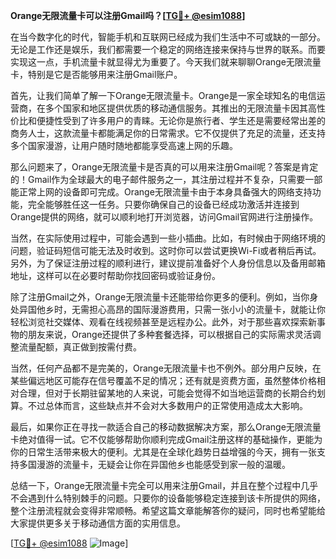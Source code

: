 **Orange无限流量卡可以注册Gmail吗？[[TG💪+ @esim1088](https://t.me/s/esim1088)]**

在当今数字化的时代，智能手机和互联网已经成为我们生活中不可或缺的一部分。无论是工作还是娱乐，我们都需要一个稳定的网络连接来保持与世界的联系。而要实现这一点，手机流量卡就显得尤为重要了。今天我们就来聊聊Orange无限流量卡，特别是它是否能够用来注册Gmail账户。

首先，让我们简单了解一下Orange无限流量卡。Orange是一家全球知名的电信运营商，在多个国家和地区提供优质的移动通信服务。其推出的无限流量卡因其高性价比和便捷性受到了许多用户的青睐。无论你是旅行者、学生还是需要经常出差的商务人士，这款流量卡都能满足你的日常需求。它不仅提供了充足的流量，还支持多个国家漫游，让用户随时随地都能享受高速上网的乐趣。

那么问题来了，Orange无限流量卡是否真的可以用来注册Gmail呢？答案是肯定的！Gmail作为全球最大的电子邮件服务之一，其注册过程并不复杂，只需要一部能正常上网的设备即可完成。Orange无限流量卡由于本身具备强大的网络支持功能，完全能够胜任这一任务。只要你确保自己的设备已经成功激活并连接到Orange提供的网络，就可以顺利地打开浏览器，访问Gmail官网进行注册操作。

当然，在实际使用过程中，可能会遇到一些小插曲。比如，有时候由于网络环境的问题，验证码短信可能无法及时收到。这时你可以尝试更换Wi-Fi或者稍后再试。另外，为了保证注册过程的顺利进行，建议提前准备好个人身份信息以及备用邮箱地址，这样可以在必要时帮助你找回密码或验证身份。

除了注册Gmail之外，Orange无限流量卡还能带给你更多的便利。例如，当你身处异国他乡时，无需担心高昂的国际漫游费用，只需一张小小的流量卡，就能让你轻松浏览社交媒体、观看在线视频甚至是远程办公。此外，对于那些喜欢探索新事物的朋友来说，Orange还提供了多种套餐选择，可以根据自己的实际需求灵活调整流量配额，真正做到按需付费。

当然，任何产品都不是完美的，Orange无限流量卡也不例外。部分用户反映，在某些偏远地区可能存在信号覆盖不足的情况；还有就是资费方面，虽然整体价格相对合理，但对于长期驻留某地的人来说，可能会觉得不如当地运营商的长期合约划算。不过总体而言，这些缺点并不会对大多数用户的正常使用造成太大影响。

最后，如果你正在寻找一款适合自己的移动数据解决方案，那么Orange无限流量卡绝对值得一试。它不仅能够帮助你顺利完成Gmail注册这样的基础操作，更能为你的日常生活带来极大的便利。尤其是在全球化趋势日益增强的今天，拥有一张支持多国漫游的流量卡，无疑会让你在异国他乡也能感受到家一般的温暖。

总结一下，Orange无限流量卡完全可以用来注册Gmail，并且在整个过程中几乎不会遇到什么特别棘手的问题。只要你的设备能够稳定连接到该卡所提供的网络，整个注册流程就会变得非常顺畅。希望这篇文章能解答你的疑问，同时也希望能给大家提供更多关于移动通信方面的实用信息。

[[TG💪+ @esim1088](https://t.me/s/esim1088) ![Image](https://i.postimg.cc/4NQfJmqS/Snipaste-2025-05-13-00-14-12.png)]